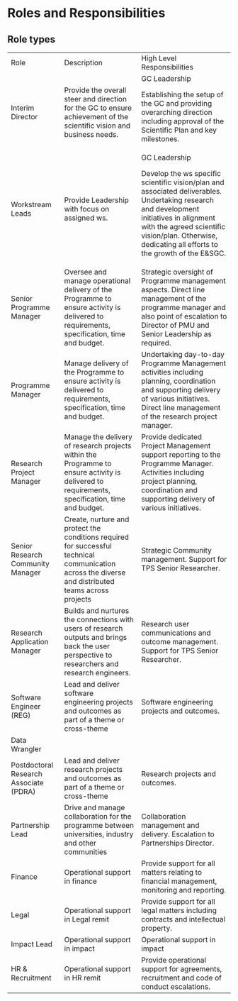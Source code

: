 # Roles and Responsibilities


## Role types


<table>
  <tr>
   <td>Role
   </td>
   <td>Description
   </td>
   <td>High Level Responsibilities 
   </td>
  </tr>
  <tr>
   <td>Interim Director
   </td>
   <td>Provide the overall steer and direction for the GC to ensure achievement of the scientific vision and business needs.  
   </td>
   <td>GC Leadership
<p>
Establishing the setup of the GC and providing overarching direction including approval of the Scientific Plan and key milestones. 
   </td>
  </tr>
  <tr>
   <td>Workstream Leads 
   </td>
   <td>Provide Leadership with focus on assigned ws.
   </td>
   <td>GC Leadership
<p>
Develop the ws specific scientific vision/plan and associated deliverables. Undertaking research and development initiatives in alignment with the agreed scientific vision/plan. Otherwise, dedicating all efforts to the growth of the E&SGC.
   </td>
  </tr>
  <tr>
   <td>Senior Programme Manager
   </td>
   <td>Oversee and manage operational delivery of the Programme to ensure activity is delivered to requirements, specification, time and budget.
   </td>
   <td>Strategic oversight of Programme management aspects. Direct line management of the programme manager and also point of escalation to Director of PMU and Senior Leadership as required. 
   </td>
  </tr>
  <tr>
   <td>Programme Manager
   </td>
   <td>Manage delivery of the Programme to ensure activity is delivered to requirements, specification, time and budget.  
   </td>
   <td>Undertaking day-to-day Programme Management activities including planning, coordination and supporting delivery of various initiatives. Direct line management of the research project manager.    
   </td>
  </tr>
  <tr>
   <td>Research Project Manager 
   </td>
   <td>Manage the delivery of research projects within the Programme to ensure activity is delivered to requirements, specification, time and budget.
   </td>
   <td>Provide dedicated Project Management support reporting to the Programme Manager. Activities including project planning, coordination and supporting delivery of various initiatives.
   </td>
  </tr>
  <tr>
   <td>Senior Research Community Manager 
   </td>
   <td>Create, nurture and protect the conditions required for successful technical communication across the diverse and distributed teams across projects
   </td>
   <td>Strategic Community management. Support for TPS Senior Researcher.
   </td>
  </tr>
  <tr>
   <td>Research Application Manager 
   </td>
   <td>Builds and nurtures the connections with users of research outputs and brings back the user perspective to researchers and research engineers.
   </td>
   <td>Research user communications and outcome management. Support for TPS Senior Researcher.
   </td>
  </tr>
  <tr>
   <td>Software Engineer (REG)
   </td>
   <td>Lead and deliver software engineering projects and outcomes as part of a theme or cross-theme
   </td>
   <td>Software engineering projects and outcomes.
   </td>
  </tr>
  <tr>
   <td>Data Wrangler 
   </td>
   <td>
   </td>
   <td>
   </td>
  </tr>
  <tr>
   <td>Postdoctoral Research Associate (PDRA)
   </td>
   <td>Lead and deliver research projects and outcomes as part of a theme or cross-theme
   </td>
   <td>Research projects and outcomes.
   </td>
  </tr>
  <tr>
   <td>Partnership Lead 
   </td>
   <td>Drive and manage collaboration for the programme between universities, industry and other communities
   </td>
   <td>Collaboration management and delivery. Escalation to Partnerships Director.
   </td>
  </tr>
  <tr>
   <td>Finance 
   </td>
   <td>Operational support in finance
   </td>
   <td>Provide support for all matters relating to financial management, monitoring and reporting. 
   </td>
  </tr>
  <tr>
   <td>Legal 
   </td>
   <td>Operational support in Legal remit
   </td>
   <td>Provide support for all legal matters including contracts and intellectual property. 
   </td>
  </tr>
  <tr>
   <td>Impact Lead
   </td>
   <td>Operational support in impact
   </td>
   <td>Operational support in impact
   </td>
  </tr>
  <tr>
   <td>HR & Recruitment
   </td>
   <td>Operational support in HR remit
   </td>
   <td>Provide operational support for agreements, recruitment and code of conduct escalations. 
   </td>
  </tr>
</table>




